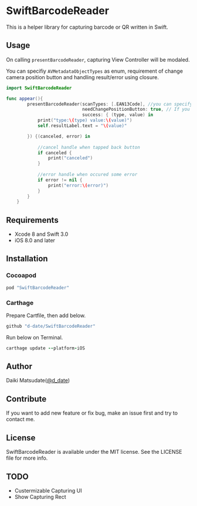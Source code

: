 # SwiftBarcodeReader

This is a helper library for capturing barcode or QR written in Swift.

## Usage

On calling `presentBarcodeReader`, capturing View Controller will be modaled.

You can specifiy `AVMetadataObjectTypes` as enum, requirement of change camera position button and handling result/error using closure.

```swift
import SwiftBarcodeReader

func appear(){
        presentBarcodeReader(scanTypes: [.EAN13Code], //you can specify code type to scan type as enum value
                             needChangePositionButton: true, // If you need change position button, pass `true`
                             success: { (type, value) in
            print("type:\(type) value:\(value)")
            self.resultLabel.text = "\(value)"

        }) {(canceled, error) in
            
            //cancel handle when tapped back button
            if canceled {
                print("canceled")
            }
            
            //error handle when occured some error
            if error != nil {
                print("error:\(error)")
            }
        }
    }
```


## Requirements

* Xcode 8 and Swift 3.0
* iOS 8.0 and later

## Installation

### Cocoapod

```ruby
pod "SwiftBarcodeReader"
```

### Carthage

Prepare Cartfile, then add below.

``` ruby
github "d-date/SwiftBarcodeReader"
```

Run below on Terminal.

``` ruby
carthage update --platform-iOS
```

## Author

Daiki Matsudate([@d_date](https://twitter.com/d_date))

## Contribute

 If you want to add new feature or fix bug, make an issue first and try to contact me.

## License

SwiftBarcodeReader is available under the MIT license. See the LICENSE file for more info.

## TODO

* Custermizable Capturing UI
* Show Capturing Rect
